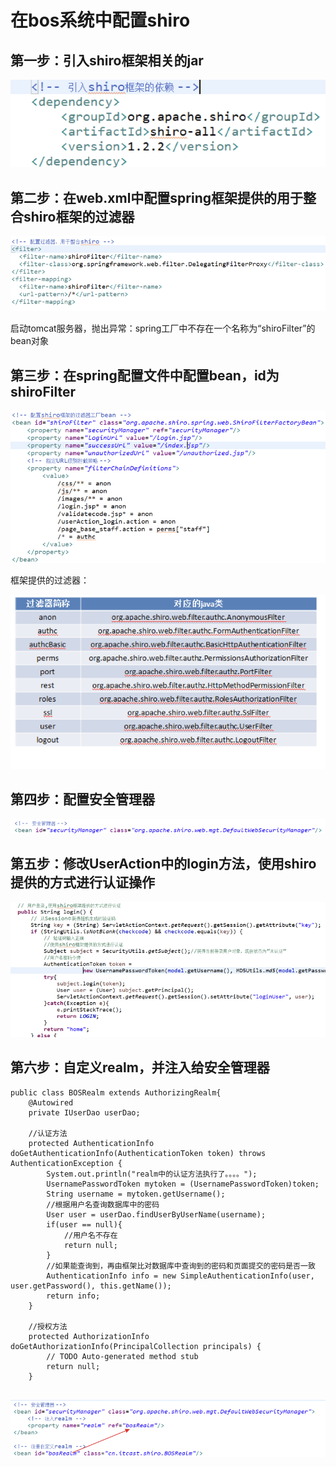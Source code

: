 # 在bos系统中配置shiro

## 第一步：引入shiro框架相关的jar

![](../../../.gitbook/assets/image%20%28125%29.png)

## 第二步：在web.xml中配置spring框架提供的用于整合shiro框架的过滤器

![](../../../.gitbook/assets/image%20%28133%29.png)

启动tomcat服务器，抛出异常：spring工厂中不存在一个名称为“shiroFilter”的bean对象

## 第三步：在spring配置文件中配置bean，id为shiroFilter

![](../../../.gitbook/assets/image%20%28104%29.png)

框架提供的过滤器：

![](../../../.gitbook/assets/image%20%2856%29.png)

## 第四步：配置安全管理器

![](../../../.gitbook/assets/image%20%2848%29.png)

## 第五步：修改UserAction中的login方法，使用shiro提供的方式进行认证操作

![](../../../.gitbook/assets/image%20%2843%29.png)

## 第六步：自定义realm，并注入给安全管理器

```text
public class BOSRealm extends AuthorizingRealm{
	@Autowired
	private IUserDao userDao;
	
	//认证方法
	protected AuthenticationInfo doGetAuthenticationInfo(AuthenticationToken token) throws AuthenticationException {
		System.out.println("realm中的认证方法执行了。。。。");
		UsernamePasswordToken mytoken = (UsernamePasswordToken)token;
		String username = mytoken.getUsername();
		//根据用户名查询数据库中的密码
		User user = userDao.findUserByUserName(username);
		if(user == null){
			//用户名不存在
			return null;
		}
		//如果能查询到，再由框架比对数据库中查询到的密码和页面提交的密码是否一致
		AuthenticationInfo info = new SimpleAuthenticationInfo(user, user.getPassword(), this.getName());
		return info;
	}

	//授权方法
	protected AuthorizationInfo doGetAuthorizationInfo(PrincipalCollection principals) {
		// TODO Auto-generated method stub
		return null;
	}


```

![](../../../.gitbook/assets/image%20%2852%29.png)

